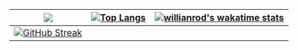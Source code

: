 |<img src="https://github-readme-stats.vercel.app/api?username=roufroufrouf&show_icons=true&bg_color=ffffff&count_private=true"/>|[![Top Langs](https://github-readme-stats.vercel.app/api/top-langs/?username=roufroufrouf&layout=compact)](https://github.com/anuraghazra/github-readme-stats)|[![willianrod's wakatime stats](https://github-readme-stats.vercel.app/api/wakatime?username=roufroufrouf)](https://github.com/anuraghazra/github-readme-stats)|
|:-------------------------:|:-------------------------:|:-------------------------:|
|[![GitHub Streak](https://streak-stats.demolab.com/?user=roufroufrouf)](https://git.io/streak-stats)| | |
